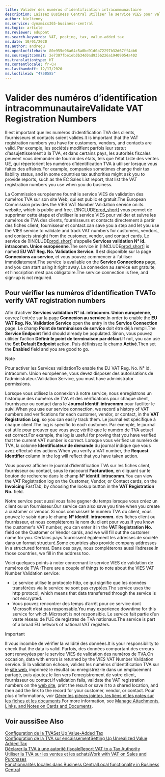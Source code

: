 ```yaml
---
title: Valider des numéros d’identification intracommunautaire
description: Laissez Business Central utiliser le service VIES pour valider automatiquement les numéros d’immatriculation à la TVA.
author: kielkenny
ms.service: dynamics365-business-central
ms.topic: article
ms.reviewer: edupont
ms.search.keywords: VAT, posting, tax, value-added tax
ms.date: 10/01/2020
ms.author: andregu
ms.openlocfilehash: 80e955e96a64c5a0bd91d0a72297b32d67ff4ab6
ms.sourcegitcommit: 2e7307fbe1eb3b34d0ad9356226a19409054a402
ms.translationtype: HT
ms.contentlocale: fr-CH
ms.lasthandoff: 12/17/2020
ms.locfileid: "4750585"
---
```

# <a name="validate-vat-registration-numbers"></a><span data-ttu-id="0d3fe-103">Valider des numéros d’identification intracommunautaire</span><span class="sxs-lookup"><span data-stu-id="0d3fe-103">Validate VAT Registration Numbers</span></span>

<span data-ttu-id="0d3fe-104">Il est important que les numéros d’identification TVA des clients, fournisseurs et contacts soient valides.</span><span class="sxs-lookup"><span data-stu-id="0d3fe-104">It is important that the VAT registration numbers you have for customers, vendors, and contacts are valid.</span></span> <span data-ttu-id="0d3fe-105">Par exemple, les sociétés modifient parfois leur statut d’assujettissement à la TVA, et dans certains pays, les autorités fiscales peuvent vous demander de fournir des états, tels que l’état Liste des ventes UE, qui répertorient les numéros d’identification TVA à utiliser lorsque vous faites des affaires.</span><span class="sxs-lookup"><span data-stu-id="0d3fe-105">For example, companies sometimes change their tax liability status, and in some countries tax authorities might ask you to provide reports, such as the EC Sales List report, that list the VAT registration numbers you use when you do business.</span></span>

<span data-ttu-id="0d3fe-106">La Commission européenne fournit le service VIES de validation des numéros TVA sur son site Web, qui est public et gratuit.</span><span class="sxs-lookup"><span data-stu-id="0d3fe-106">The European Commission provides the VIES VAT Number Validation service on its website, which is public and free.</span></span> [!INCLUDE[prod_short](includes/prod_short.md)] <span data-ttu-id="0d3fe-107">vous permet de supprimer cette étape et d’utiliser le service VIES pour valider et suivre les numéros de TVA des clients, fournisseurs et contacts directement à partir des fiches client, fournisseur et contact.</span><span class="sxs-lookup"><span data-stu-id="0d3fe-107">can save you a step and let you use the VIES service to validate and track VAT numbers for customers, vendors, and contacts straight from the customer, vendor, and contact cards.</span></span> <span data-ttu-id="0d3fe-108">Le service de [!INCLUDE[prod_short](includes/prod_short.md)] s’appelle **Services validation N° id. intracomm. Union européenne**.</span><span class="sxs-lookup"><span data-stu-id="0d3fe-108">The service in [!INCLUDE[prod_short](includes/prod_short.md)] is named **EU VAT Reg. No. Validation Service**.</span></span> <span data-ttu-id="0d3fe-109">Il est disponible sur la page **Connexions au service**, et vous pouvez commencer à l’utiliser immédiatement.</span><span class="sxs-lookup"><span data-stu-id="0d3fe-109">The service is available on the **Service Connections** page, and you can start using it right away.</span></span> <span data-ttu-id="0d3fe-110">La connexion au service est gratuite, et l’inscription n’est pas obligatoire.</span><span class="sxs-lookup"><span data-stu-id="0d3fe-110">The service connection is free, and sign-up is not required.</span></span>

## <a name="to-verify-vat-registration-numbers"></a><span data-ttu-id="0d3fe-111">Pour vérifier les numéros d’identification TVA</span><span class="sxs-lookup"><span data-stu-id="0d3fe-111">To verify VAT registration numbers</span></span>

<span data-ttu-id="0d3fe-112">Afin d’activer **Services validation N° id. intracomm. Union européenne**, ouvrez l’entrée sur la page **Connexion au service**.</span><span class="sxs-lookup"><span data-stu-id="0d3fe-112">In order to enable the **EU VAT Reg. No. Validation Service** open the entry in the **Service Connection** page.</span></span> <span data-ttu-id="0d3fe-113">Le champ **Point de terminaison de service** doit être déjà rempli.</span><span class="sxs-lookup"><span data-stu-id="0d3fe-113">The **Service Endpoint** field should already be populated.</span></span> <span data-ttu-id="0d3fe-114">Sinon, vous pouvez utiliser l’action **Définir le point de terminaison par défaut**.</span><span class="sxs-lookup"><span data-stu-id="0d3fe-114">If not, you can use the **Set Default Endpoint** action.</span></span> <span data-ttu-id="0d3fe-115">Puis définissez le champ **Activé**.</span><span class="sxs-lookup"><span data-stu-id="0d3fe-115">Then set the **Enabled** field and you are good to go.</span></span>

> [!NOTE]
> <span data-ttu-id="0d3fe-116">Pour activer les Services validation</span><span class="sxs-lookup"><span data-stu-id="0d3fe-116">To enable the EU VAT Reg. No.</span></span> <span data-ttu-id="0d3fe-117">N° id. intracomm. Union européenne, vous devez disposer des autorisations de l’administrateur.</span><span class="sxs-lookup"><span data-stu-id="0d3fe-117">Validation Service, you must have administrator permissions.</span></span>

<span data-ttu-id="0d3fe-118">Lorsque vous utilisez la connexion à notre service, nous enregistrons un historique des numéros de TVA et des vérifications pour chaque client, fournisseur ou contact dans le **Journal identif. intracomm** pour faciliter le suivi.</span><span class="sxs-lookup"><span data-stu-id="0d3fe-118">When you use our service connection, we record a history of VAT numbers and verifications for each customer, vendor, or contact, in the **VAT Registration Log**, so you can easily track them.</span></span> <span data-ttu-id="0d3fe-119">Le journal est spécifique à chaque client.</span><span class="sxs-lookup"><span data-stu-id="0d3fe-119">The log is specific to each customer.</span></span> <span data-ttu-id="0d3fe-120">Par exemple, le journal est utile pour prouver que vous avez vérifié que le numéro de TVA actuel est correct.</span><span class="sxs-lookup"><span data-stu-id="0d3fe-120">For example, the log is useful for proving that you have verified that the current VAT number is correct.</span></span> <span data-ttu-id="0d3fe-121">Lorsque vous vérifiez un numéro de TVA, la colonne **Identificateur de demande** du journal indique que vous avez effectué des actions.</span><span class="sxs-lookup"><span data-stu-id="0d3fe-121">When you verify a VAT number, the **Request Identifier** column in the log will reflect that you have taken action.</span></span>

<span data-ttu-id="0d3fe-122">Vous pouvez afficher le journal d’identification TVA sur les fiches client, fournisseur ou contact, sous le raccourci **Facturation**, en cliquant sur le bouton de recherche dans le champ **N° identif. intracomm.**</span><span class="sxs-lookup"><span data-stu-id="0d3fe-122">You can view the VAT Registration log on the Customer, Vendor, or Contact cards, on the **Invoicing** FastTab, by choosing the lookup button in the **VAT Registration No.** field.</span></span>  

<span data-ttu-id="0d3fe-123">Notre service peut aussi vous faire gagner du temps lorsque vous créez un client ou un fournisseur.</span><span class="sxs-lookup"><span data-stu-id="0d3fe-123">Our service can also save you time when you create a customer or vendor.</span></span> <span data-ttu-id="0d3fe-124">Si vous connaissez le numéro TVA du client, vous pouvez le saisir dans le champ **N° identif. intracomm.** des fiches client ou fournisseur, et nous complèterons le nom du client pour vous.</span><span class="sxs-lookup"><span data-stu-id="0d3fe-124">If you know the customer's VAT number, you can enter it in the **VAT Registration No.** field on the Customer or Vendor cards, and we will fill out the customer name for you.</span></span> <span data-ttu-id="0d3fe-125">Certains pays fournissent également les adresses de société dans un format structuré.</span><span class="sxs-lookup"><span data-stu-id="0d3fe-125">Some countries also provide company addresses in a structured format.</span></span> <span data-ttu-id="0d3fe-126">Dans ces pays, nous compléterons aussi l’adresse.</span><span class="sxs-lookup"><span data-stu-id="0d3fe-126">In those countries, we fill in the address too.</span></span>  

<span data-ttu-id="0d3fe-127">Voici quelques points à noter concernant le service VIES de validation de numéros de TVA :</span><span class="sxs-lookup"><span data-stu-id="0d3fe-127">There are a couple of things to note about the VIES VAT Number Validation service:</span></span>

* <span data-ttu-id="0d3fe-128">Le service utilise le protocole http, ce qui signifie que les données transférées via le service ne sont pas cryptées.</span><span class="sxs-lookup"><span data-stu-id="0d3fe-128">The service uses the http protocol, which means that data transferred through the service is not encrypted.</span></span>  
* <span data-ttu-id="0d3fe-129">Vous pouvez rencontrer des temps d’arrêt pour ce service dont Microsoft n’est pas responsable.</span><span class="sxs-lookup"><span data-stu-id="0d3fe-129">You may experience downtime for this service for which Microsoft is not responsible.</span></span> <span data-ttu-id="0d3fe-130">Le service fait partie d’un vaste réseau de l’UE de registres de TVA nationaux.</span><span class="sxs-lookup"><span data-stu-id="0d3fe-130">The service is part of a broad EU network of national VAT registers.</span></span>

> [!IMPORTANT]
> <span data-ttu-id="0d3fe-131">Il vous incombe de vérifier la validité des données.</span><span class="sxs-lookup"><span data-stu-id="0d3fe-131">It is your responsibility to check that the data is valid.</span></span> <span data-ttu-id="0d3fe-132">Parfois, des données comportant des erreurs sont renvoyées par le service VIES de validation des numéros de TVA.</span><span class="sxs-lookup"><span data-stu-id="0d3fe-132">On occasion, data with errors is returned by the VIES VAT Number Validation service.</span></span> <span data-ttu-id="0d3fe-133">Si la validation échoue, validez les numéros d’identification TVA sur le [site web](https://ec.europa.eu/taxation_customs/vies/), imprimez le résultat ou enregistrez-le dans un emplacement partagé, puis ajoutez le lien vers l’enregistrement de votre client, fournisseur ou contact.</span><span class="sxs-lookup"><span data-stu-id="0d3fe-133">If validation fails, validate the VAT registration numbers on the [web site](https://ec.europa.eu/taxation_customs/vies/), print the result or save it to a shared location, and then add the link to the record for your customer, vendor, or contact.</span></span> <span data-ttu-id="0d3fe-134">Pour plus d’informations, voir [Gérer les pièces jointes, les liens et les notes sur les fiches et les documents](ui-how-add-link-to-record.md).</span><span class="sxs-lookup"><span data-stu-id="0d3fe-134">For more information, see [Manage Attachments, Links, and Notes on Cards and Documents](ui-how-add-link-to-record.md).</span></span>

## <a name="see-also"></a><span data-ttu-id="0d3fe-135">Voir aussi</span><span class="sxs-lookup"><span data-stu-id="0d3fe-135">See Also</span></span>

[<span data-ttu-id="0d3fe-136">Configuration de la TVA</span><span class="sxs-lookup"><span data-stu-id="0d3fe-136">Set Up Value-Added Tax</span></span>](finance-setup-vat.md)  
[<span data-ttu-id="0d3fe-137">Configuration de la TVA sur encaissement</span><span class="sxs-lookup"><span data-stu-id="0d3fe-137">Setting Up Unrealized Value Added Tax</span></span>](finance-setup-unrealized-vat.md)  
[<span data-ttu-id="0d3fe-138">Déclarer la TVA à une autorité fiscale</span><span class="sxs-lookup"><span data-stu-id="0d3fe-138">Report VAT to a Tax Authority</span></span>](finance-how-report-vat.md)  
[<span data-ttu-id="0d3fe-139">Utiliser la TVA sur les ventes et les achats</span><span class="sxs-lookup"><span data-stu-id="0d3fe-139">Work with VAT on Sales and Purchases</span></span>](finance-work-with-vat.md)  
[<span data-ttu-id="0d3fe-140">Fonctionnalités locales dans Business Central</span><span class="sxs-lookup"><span data-stu-id="0d3fe-140">Local functionality in Business Central</span></span>](about-localization.md)  
